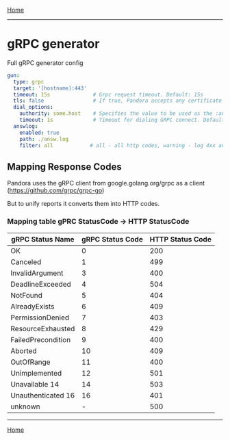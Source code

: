 [Home](index.md)

---

# gRPC generator

Full gRPC generator config

```yaml
gun:
  type: grpc
  target: '[hostname]:443'
  timeout: 15s              # Grpc request timeout. Default: 15s
  tls: false                # If true, Pandora accepts any certificate presented by the server and any host name in that certificate. Default: false
  dial_options:
    authority: some.host    # Specifies the value to be used as the :authority pseudo-header and as the server name in authentication handshake
    timeout: 1s             # Timeout for dialing GRPC connect. Default: 1s
  answlog:
    enabled: true
    path: ./answ.log
    filter: all            # all - all http codes, warning - log 4xx and 5xx, error - log only 5xx. Default: error
```

## Mapping Response Codes

Pandora uses the gRPC client from google.golang.org/grpc as a client (https://github.com/grpc/grpc-go)

But to unify reports it converts them into HTTP codes.

### Mapping table gPRC StatusCode -> HTTP StatusCode

| gRPC Status Name   | gRPC Status Code | HTTP Status Code |
|--------------------|------------------|------------------|
| OK                 | 0                | 200              |
| Canceled           | 1                | 499              |
| InvalidArgument    | 3                | 400              |
| DeadlineExceeded   | 4                | 504              |
| NotFound           | 5                | 404              |
| AlreadyExists      | 6                | 409              |
| PermissionDenied   | 7                | 403              |
| ResourceExhausted  | 8                | 429              |
| FailedPrecondition | 9                | 400              |
| Aborted            | 10               | 409              |
| OutOfRange         | 11               | 400              |
| Unimplemented      | 12               | 501              |
| Unavailable 14     | 14               | 503              |
| Unauthenticated 16 | 16               | 401              |
| unknown            | -                | 500              |


---

[Home](index.md)
